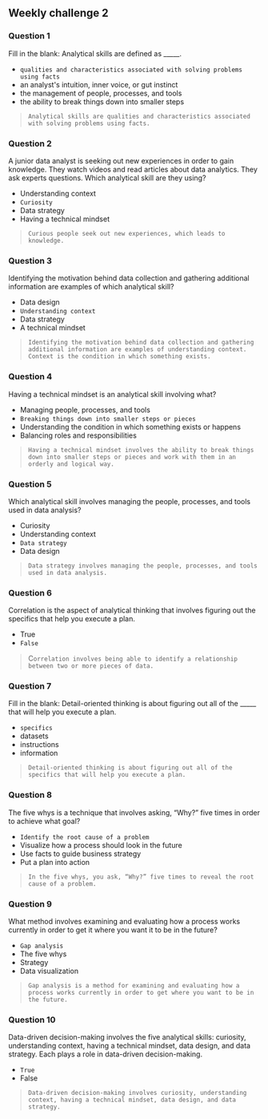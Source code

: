 ## Weekly challenge 2

### Question 1

Fill in the blank: Analytical skills are defined as _____. 

* ```qualities and characteristics associated with solving problems using facts```
* an analyst's intuition, inner voice, or gut instinct
* the management of people, processes, and tools 
* the ability to break things down into smaller steps

> ```Analytical skills are qualities and characteristics associated with solving problems using facts.```

### Question 2

A junior data analyst is seeking out new experiences in order to gain knowledge. They watch videos and read articles about data analytics. They ask experts questions. Which analytical skill are they using?

* Understanding context 
* ```Curiosity```
* Data strategy
* Having a technical mindset

> ```Curious people seek out new experiences, which leads to knowledge.```

### Question 3

Identifying the motivation behind data collection and gathering additional information are examples of which analytical skill?

* Data design
* ```Understanding context```
* Data strategy 
* A technical mindset

> ```Identifying the motivation behind data collection and gathering additional information are examples of understanding context. Context is the condition in which something exists.```

### Question 4

Having a technical mindset is an analytical skill involving what?

* Managing people, processes, and tools 
* ```Breaking things down into smaller steps or pieces```
* Understanding the condition in which something exists or happens
* Balancing roles and responsibilities

> ```Having a technical mindset involves the ability to break things down into smaller steps or pieces and work with them in an orderly and logical way.```

### Question 5

Which analytical skill involves managing the people, processes, and tools used in data analysis? 

* Curiosity
* Understanding context
* ```Data strategy```
* Data design 

> ```Data strategy involves managing the people, processes, and tools used in data analysis.```

### Question 6

Correlation is the aspect of analytical thinking that involves figuring out the specifics that help you execute a plan.

* True
* ```False```

> C```orrelation involves being able to identify a relationship between two or more pieces of data.```

### Question 7

Fill in the blank: Detail-oriented thinking is about figuring out all of the _____ that will help you execute a plan. 

* ```specifics```
* datasets
* instructions
* information

> ```Detail-oriented thinking is about figuring out all of the specifics that will help you execute a plan.```

### Question 8

The five whys is a technique that involves asking, “Why?” five times in order to achieve what goal?

* ```Identify the root cause of a problem```
* Visualize how a process should look in the future
* Use facts to guide business strategy
* Put a plan into action

> ```In the five whys, you ask, “Why?” five times to reveal the root cause of a problem.```

### Question 9

What method involves examining and evaluating how a process works currently in order to get it where you want it to be in the future?

* ```Gap analysis```
* The five whys
* Strategy
* Data visualization

> ```Gap analysis is a method for examining and evaluating how a process works currently in order to get where you want to be in the future.```

### Question 10

Data-driven decision-making involves the five analytical skills: curiosity, understanding context, having a technical mindset, data design, and data strategy. Each plays a role in data-driven decision-making.

* ```True```
* False

> ```Data-driven decision-making involves curiosity, understanding context, having a technical mindset, data design, and data strategy.```